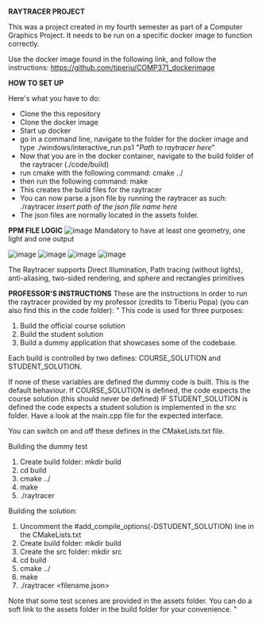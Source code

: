 **RAYTRACER PROJECT**

This was a project created in my fourth semester as part of a Computer Graphics Project. It needs to be run on a specific docker image to function correctly.

Use the docker image found in the following link, and follow the instructions: 
https://github.com/tiperiu/COMP371_dockerimage

**HOW TO SET UP**

Here's what you have to do:
- Clone the this repository
- Clone the docker image
- Start up docker
- go in a command line, navigate to the folder for the docker image and type ./windows/interactive_run.ps1 "*Path to raytracer here*"
- Now that you are in the docker container, navigate to the build folder of the raytracer (./code/build)
- run cmake with the following command: cmake ../
- then run the following command: make
- This creates the build files for the raytracer
- You can now parse a json file by running the raytracer as such: ./raytracer *insert path of the json file name here*
- The json files are normally located in the assets folder.

**PPM FILE LOGIC**
![image](https://github.com/NicolassBoyer/Raytracer/assets/77691659/343790f4-6dff-4305-8281-ad258448d387)
Mandatory to have at least one geometry, one light and one output

![image](https://github.com/NicolassBoyer/Raytracer/assets/77691659/78ca748d-7a21-4fc0-a5e8-1c638a322c66)
![image](https://github.com/NicolassBoyer/Raytracer/assets/77691659/76d6f995-9575-45ef-a277-d776f2d2a71c)
![image](https://github.com/NicolassBoyer/Raytracer/assets/77691659/d45a5e2c-5dff-4dcf-84ea-195d0c947cb0)
![image](https://github.com/NicolassBoyer/Raytracer/assets/77691659/33393b05-75c0-4be9-81b4-a2c0b116edb2)

The Raytracer supports Direct Illumination, Path tracing (without lights), anti-aliasing, two-sided rendering, and sphere and rectangles primitives

**PROFESSOR'S INSTRUCTIONS**
These are the instructions in order to run the raytracer provided by my professor (credits to Tiberiu Popa) (you can also find this in the code folder):
"
This code is used for three purposes:

1) Build the official course solution
2) Build the student solution 
3) Build a dummy application that showcases some of the codebase.

Each build is controlled by two defines:
COURSE_SOLUTION and STUDENT_SOLUTION.

If none of these variables are defined the dummy code is built. This is the default behaviour.
If COURSE_SOLUTION is defined, the code expects the course solution (this should never be defined)
IF STUDENT_SOLUTION is defined the code expects a student solution is implemented in the src folder. Have a look at the main.cpp file for the expected interface.

You can switch on and off these defines in the CMakeLists.txt file. 


Building the dummy test

1) Create build folder: mkdir build
2) cd build
3) cmake ../
4) make
5) ./raytracer

Building the solution:
1) Uncomment the #add_compile_options(-DSTUDENT_SOLUTION) line in the CMakeLists.txt 
2) Create build folder: mkdir build
3) Create the src folder: mkdir src
3) cd build
3) cmake ../
4) make
5) ./raytracer <filename.json>


Note that some test scenes are provided in the assets folder. You can do a soft link to the assets folder in the build folder for your convenience.
"


